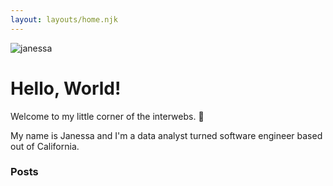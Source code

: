 ```yaml
---
layout: layouts/home.njk
---
```


<div class="webpage-illustration-container">
  <img src="https://imgur.com/07Fvqsw.png" class="illustration" style="align: right" alt="janessa">
</div>

# Hello, World!

Welcome to my little corner of the interwebs. 👋

My name is Janessa and I'm a data analyst turned software engineer based out of California.

### Posts
